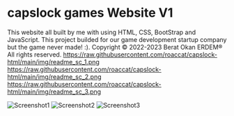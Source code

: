 # capslock games Website V1
This website all built by me with using HTML, CSS, BootStrap and JavaScript. This project builded for our game development startup company but the game never made! :).
Copyright © 2022-2023 Berat Okan ERDEM® All rights reserved.
https://raw.githubusercontent.com/roaccat/capslock-html/main/img/readme_sc_1.png
https://raw.githubusercontent.com/roaccat/capslock-html/main/img/readme_sc_2.png
https://raw.githubusercontent.com/roaccat/capslock-html/main/img/readme_sc_3.png

![Screenshot1](https://github.com/roaccat/capslock-html/blob/main/img/readme_sc_1?raw=true)
![Screenshot2](https://github.com/roaccat/capslock-html/blob/main/img/readme_sc_2?raw=true)
![Screenshot3](https://github.com/roaccat/capslock-html/blob/main/img/readme_sc_3?raw=true)
